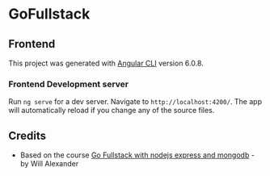 # GoFullstack

## Frontend

This project was generated with [Angular CLI](https://github.com/angular/angular-cli) version 6.0.8.

### Frontend Development server

Run `ng serve` for a dev server. Navigate to `http://localhost:4200/`. The app will automatically reload if you change any of the source files.

## Credits 
- Based on the course [Go Fullstack with nodejs express and mongodb](https://openclassrooms.com/en/courses/5614116-go-full-stack-with-node-js-express-and-mongodb) - by Will Alexander